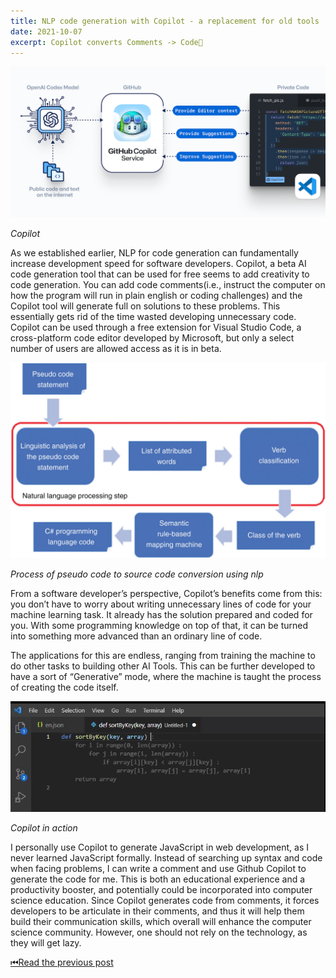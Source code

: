 ```yaml
---
title: NLP code generation with Copilot - a replacement for old tools
date: 2021-10-07
excerpt: Copilot converts Comments -> Code🤯
---
```


![diagram](img/diagram.png)

_Copilot_

As we established earlier, NLP for code generation can fundamentally increase development speed for software developers. Copilot, a beta AI code generation tool that can be used for free seems to add creativity to code generation. You can add code comments(i.e., instruct the computer on how the program will run in plain english or coding challenges) and the Copilot tool will generate full on solutions to these problems. This essentially gets rid of the time wasted developing unnecessary code. Copilot can be used through a free extension for Visual Studio Code, a cross-platform code editor developed by Microsoft, but only a select number of users are allowed access as it is in beta.

![chart](img/chart.png)

_Process of pseudo code to source code conversion using nlp_

From a software developer’s perspective, Copilot’s benefits come from this: you don’t have to worry about writing unnecessary lines of code for your machine learning task. It already has the solution prepared and coded for you. With some programming knowledge on top of that, it can be turned into something more advanced than an ordinary line of code.

The applications for this are endless, ranging from training the machine to do other tasks to building other AI Tools. This can be further developed to have a sort of “Generative” mode, where the machine is taught the process of creating the code itself.

![copilot](img/copilot-demo.png)

_Copilot in action_

I personally use Copilot to generate JavaScript in web development, as I never learned JavaScript formally. Instead of searching up syntax and code when facing problems, I can write a comment and use Github Copilot to generate the code for me. This is both an educational experience and a productivity booster, and potentially could be incorporated into computer science education. Since Copilot generates code from comments, it forces developers to be articulate in their comments, and thus it will help them build their communication skills, which overall will enhance the computer science community. However, one should not rely on the technology, as they will get lazy.

[⏮Read the previous post](limitations)
